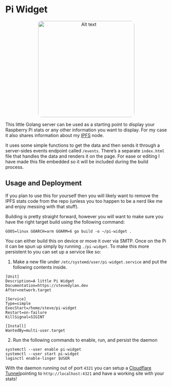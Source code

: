 # Pi Widget

<p align="center">
  <img src="https://dweb.mypinata.cloud/ipfs/QmXL9vahr78uxmRQ4LNEFB7k2rQRP8wgYg4jcvZgdVfBPz?img-format=webp" alt="Alt text" width="300" height="auto" style="border-radius:10px;">
</p>

This little Golang server can be used as a starting point to display your Raspberry Pi stats or any other information you want to display. For my case it also shares information about my [IPFS](https://ipfs.io) node.

It uses some simple functions to get the data and then sends it through a server-sides events endpoint called  `/events`. There’s a separate `index.html` file that handles the data and renders it on the page. For ease or editing I have made this file embedded so it will be included during the build process.

## Usage and Deployment

If you plan to use this for yourself then you will likely want to remove the IPFS stats code from the repo (unless you too happen to be a nerd like me and enjoy messing with that stuff).

Building is pretty straight forward, however you will want to make sure you have the right target build using the following command:

```
GOOS=linux GOARCH=arm GOARM=6 go build -o ~/pi-widget .
```

You can either build this on device or move it over via SMTP. Once on the Pi it can be spun up simply by running `./pi-widget`. To make this more persistent to you can set up a service like so:

1. Make a new file under `/etc/systemd/user/pi-widget.service` and put the following contents inside.
```
[Unit]
Description=A little Pi Widget
Documentation=https://stevedylan.dev
After=network.target

[Service]
Type=simple
ExecStart=/home/steve/pi-widget
Restart=on-failure
KillSignal=SIGINT

[Install]
WantedBy=multi-user.target
```

2. Run the following commands to enable, run, and persist the daemon

```
systemctl --user enable pi-widget
systemctl --user start pi-widget
loginctl enable-linger $USER
```

With the daemon running out of port `4321` you can setup a [Cloudflare Tunnel](https://developers.cloudflare.com/cloudflare-one/connections/connect-networks/get-started/)pointing to `http://localhost:4321` and have a working site with your stats!
